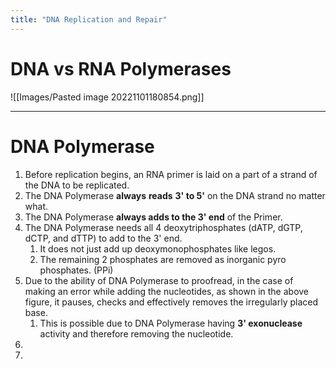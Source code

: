 ```yaml
---
title: "DNA Replication and Repair"
---
```


# DNA vs RNA Polymerases
![[Images/Pasted image 20221101180854.png]]
- - -
# DNA Polymerase
1. Before replication begins, an RNA primer is laid on a part of a strand of the DNA to be replicated.
2. The DNA Polymerase **always** **reads** **3' to 5'** on the DNA strand no matter what. 
3. The DNA Polymerase **always adds to the 3' end** of the Primer.
4. The DNA Polymerase needs all 4 deoxytriphosphates (dATP, dGTP, dCTP, and dTTP) to add to the 3' end. 
	1. It does not just add up deoxymonophosphates like legos. 
	2. The remaining 2 phosphates are removed as inorganic pyro phosphates. (PPi)
5.  Due to the ability of DNA Polymerase to proofread, in the case of making an error while adding the nucleotides, as shown in the above figure, it pauses, checks and effectively removes the irregularly placed base. 
	1. This is possible due to DNA Polymerase having **3' exonuclease** activity and therefore removing the nucleotide.
6. 
7.  